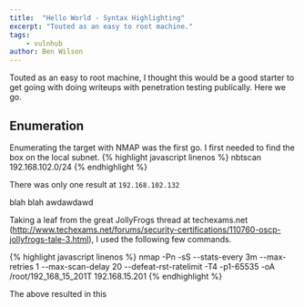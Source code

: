 ```yaml
---
title:  "Hello World - Syntax Highlighting"
excerpt: "Touted as an easy to root machine."
tags:
    - vulnhub
author: Ben Wilson
---
```

Touted as an easy to root machine, I thought this would be a good starter to get going with doing writeups with 
penetration testing publically. Here we go.

## Enumeration
Enumerating the target  with NMAP was the first go. I first needed to find the box on the local subnet.
{% highlight javascript linenos %}
nbtscan 192.168.102.0/24
{% endhighlight %}

There was only one result at `192.168.102.132`

blah blah  awdawdawd

Taking a leaf from the great JollyFrogs thread at techexams.net 
(http://www.techexams.net/forums/security-certifications/110760-oscp-jollyfrogs-tale-3.html), 
I used the following few commands. 

{% highlight javascript linenos %}
nmap -Pn -sS --stats-every 3m --max-retries 1 --max-scan-delay 20 --defeat-rst-ratelimit -T4 -p1-65535 -oA /root/192_168_15_201T 192.168.15.201
{% endhighlight %}

The above resulted in this
